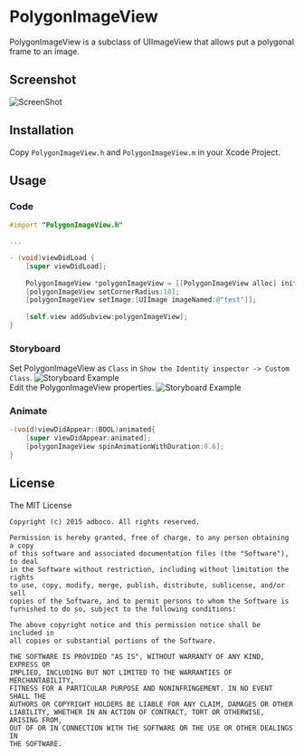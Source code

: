 # PolygonImageView
PolygonImageView is a subclass of UIImageView that allows put a polygonal frame to an image.

## Screenshot
![ScreenShot](https://lh4.googleusercontent.com/-kl4YlYtNxhw/VQtH1d49KHI/AAAAAAAAARQ/LcegcfNwESw/w704-h1250-no/iOS%2BSimulator%2BScreen%2BShot%2B19.3.2015%2B22.26.58.png)

## Installation
Copy ```PolygonImageView.h``` and ```PolygonImageView.m``` in your Xcode Project.

## Usage
### Code
``` objective-c
#import "PolygonImageView.h"

...

- (void)viewDidLoad {
    [super viewDidLoad];
    
    PolygonImageView *polygonImageView = [[PolygonImageView alloc] initWithFrame:CGRectMake(20, 20, 200, 300) borderColor:[UIColor colorWithRed:0.086 green:0.627 blue:0.522 alpha:1.000] borderWidth:10.0f sides:9];
    [polygonImageView setCornerRadius:10];
    [polygonImageView setImage:[UIImage imageNamed:@"test"]];
    
    [self.view addSubview:polygonImageView];
}
```
### Storyboard
Set PolygonImageView as ```Class``` in ```Show the Identity inspector -> Custom Class```.
![Storyboard Example](https://lh6.googleusercontent.com/-JYeaSaHzL2c/VQw_a-lal7I/AAAAAAAAAR8/XX6URpIw9cU/w1382-h1000-no/storyboard.png "Custom class")
<br>Edit the PolygonImageView properties.
![Storyboard Example](https://lh6.googleusercontent.com/-nA8NhcUEnZ0/VQw_gVJIEmI/AAAAAAAAASE/RoU528zIfGs/w1456-h1000-no/storyboard2.png "Polygon Image View: properties")
### Animate
```objective-c
-(void)viewDidAppear:(BOOL)animated{
    [super viewDidAppear:animated];
    [polygonImageView spinAnimationWithDuration:0.6];
}
```

## License
The MIT License
```
Copyright (c) 2015 adboco. All rights reserved.

Permission is hereby granted, free of charge, to any person obtaining a copy
of this software and associated documentation files (the "Software"), to deal
in the Software without restriction, including without limitation the rights
to use, copy, modify, merge, publish, distribute, sublicense, and/or sell
copies of the Software, and to permit persons to whom the Software is
furnished to do so, subject to the following conditions:

The above copyright notice and this permission notice shall be included in
all copies or substantial portions of the Software.

THE SOFTWARE IS PROVIDED "AS IS", WITHOUT WARRANTY OF ANY KIND, EXPRESS OR
IMPLIED, INCLUDING BUT NOT LIMITED TO THE WARRANTIES OF MERCHANTABILITY,
FITNESS FOR A PARTICULAR PURPOSE AND NONINFRINGEMENT. IN NO EVENT SHALL THE
AUTHORS OR COPYRIGHT HOLDERS BE LIABLE FOR ANY CLAIM, DAMAGES OR OTHER
LIABILITY, WHETHER IN AN ACTION OF CONTRACT, TORT OR OTHERWISE, ARISING FROM,
OUT OF OR IN CONNECTION WITH THE SOFTWARE OR THE USE OR OTHER DEALINGS IN
THE SOFTWARE.
```
